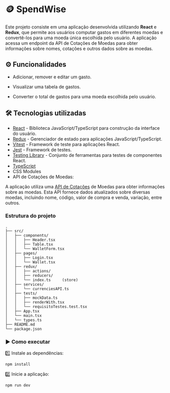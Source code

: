 # 🪙 SpendWise

Este projeto consiste em uma aplicação desenvolvida utilizando **React** e **Redux**, que permite aos usuários computar gastos em diferentes moedas e convertê-los para uma moeda única escolhida pelo usuário.
A aplicação acessa um endpoint da API de Cotações de Moedas para obter informações sobre nomes, cotações e outros dados sobre as moedas.

## ⚙️ Funcionalidades
* Adicionar, remover e editar um gasto.

* Visualizar uma tabela de gastos.

* Converter o total de gastos para uma moeda escolhida pelo usuário.

## 🛠 Tecnologias utilizadas

* [React](https://reactjs.org/) - Biblioteca JavaScript/TypeScript para construção da interface do usuário.
* [Redux](https://redux.js.org/) - Gerenciador de estado para aplicações JavaScript/TypeScript.
* [Vitest](https://vitest.dev/) - Framework de teste para aplicações React.
* [Jest](https://jestjs.io/) - Framework de testes.
* [Testing Library](https://testing-library.com/) - Conjunto de ferramentas para testes de componentes React.
* [TypeScript](https://www.typescriptlang.org/)
* CSS Modules
* API de Cotações de Moedas:
  
A aplicação utiliza uma [API de Cotações](https://economia.awesomeapi.com.br/json/all) de Moedas para obter informações sobre as moedas. Esta API fornece dados atualizados sobre diversas moedas, incluindo nome, código, valor de compra e venda, variação, entre outros.

### Estrutura do projeto
```
.
├── src/
│   ├── components/
│   │   ├── Header.tsx
│   │   ├── Table.tsx
│   │   └── WalletForm.tsx
│   ├── pages/
│   │   ├── Login.tsx
│   │   └── Wallet.tsx
│   ├── redux/
│   │   ├── actions/
│   │   ├── reducers/
│   │   └── index.ts     (store)
│   ├── services/
│   │   └── currenciesAPI.ts
│   ├── tests/
│   │   ├── mockData.ts
│   │   ├── renderWith.tsx
│   │   └── requisitoTestes.test.tsx
│   ├── App.tsx
│   └── main.tsx
│   └── types.ts
├── README.md
└── package.json
```

### ▶️ Como executar

1️⃣ Instale as dependências:
```
npm install
```
2️⃣ Inicie a aplicação:

```
npm run dev
```

